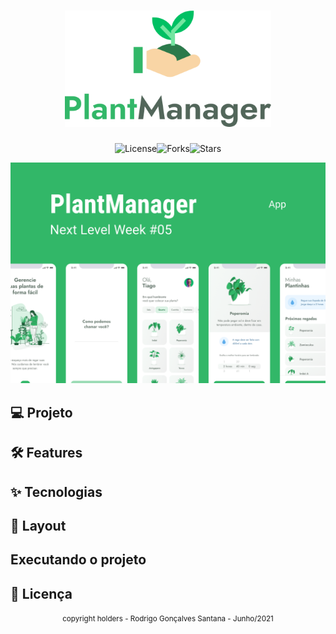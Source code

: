 <h1 align="center">
    <img src=".github/logo.svg" style="zoom:75%" />
</h1>

<p align="center">
    <img  src="https://img.shields.io/static/v1?label=license&message=MIT&color=FFFFFF&labelColor=32B768" alt="License"><img src="https://img.shields.io/github/forks/birobirobiro/nlw-05-plantmanager?label=forks&message=MIT&color=FFFFFF&labelColor=32B768" alt="Forks"><img src="https://img.shields.io/github/stars/birobirobiro/nlw-05-plantmanager?label=stars&message=MIT&color=FFFFFF&labelColor=32B768" alt="Stars">
</p>

<p align="center">
    <img src=".github/plantmanager-preview.png">
</p>



## :computer: Projeto



## :hammer_and_wrench: Features



## ✨ Tecnologias



## 🔖 Layout



## Executando o projeto



## 📄 Licença



<div align="center">
  <small>copyright holders - Rodrigo Gonçalves Santana - Junho/2021</small>
</div>

